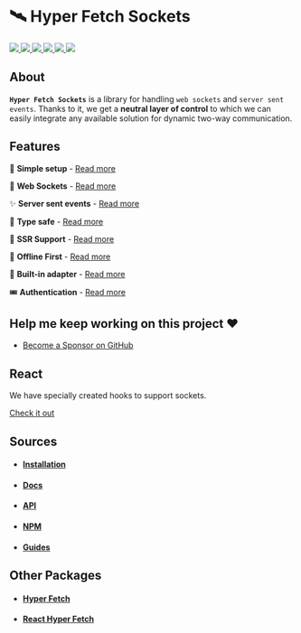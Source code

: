 # 🛰️ Hyper Fetch Sockets

<p>
  <a href="https://bettertyped.com/">
    <img src="https://custom-icon-badges.demolab.com/static/v1?label=&message=BetterTyped&color=333&logo=BT" />
  </a>
  <a href="https://github.com/BetterTyped/hyper-fetch">
    <img src="https://custom-icon-badges.demolab.com/github/stars/BetterTyped/hyper-fetch?logo=star&color=118ab2" />
  </a>
  <a href="https://github.com/BetterTyped/hyper-fetch/blob/main/License.md">
    <img src="https://custom-icon-badges.demolab.com/github/license/BetterTyped/hyper-fetch?logo=law&color=yellow" />
  </a>
  <a href="https://www.npmjs.com/package/@hyper-fetch/sockets">
    <img src="https://custom-icon-badges.demolab.com/npm/v/@hyper-fetch/sockets.svg?logo=npm&color=e76f51" />
  </a>
  <a href="https://github.com/BetterTyped/hyper-fetch">
    <img src="https://custom-icon-badges.demolab.com/badge/typescript-%23007ACC.svg?logo=typescript&logoColor=white" />
  </a>
  <a href="https://www.npmjs.com/package/@hyper-fetch/sockets">
    <img src="https://custom-icon-badges.demolab.com/bundlephobia/minzip/@hyper-fetch/sockets?color=64BC4B&logo=package" />
  </a>
</p>

## About

**`Hyper Fetch Sockets`** is a library for handling `web sockets` and `server sent events`. Thanks to it, we get a
**neutral layer of control** to which we can easily integrate any available solution for dynamic two-way communication.

## Features

🔮 **Simple setup** - [Read more](https://hyperfetch.bettertyped.com/docs/guides/sockets/setup)

🎯 **Web Sockets** - [Read more](https://hyperfetch.bettertyped.com/docs/sockets/overview#Websockets)

✨ **Server sent events** - [Read more](https://hyperfetch.bettertyped.com/docs/sockets/overview#Sockets)

🚀 **Type safe** - [Read more](https://hyperfetch.bettertyped.com/docs/guides/sockets/typescript)

🎊 **SSR Support** - [Read more](https://hyperfetch.bettertyped.com/docs/getting-started/environment)

🔋 **Offline First** - [Read more](https://hyperfetch.bettertyped.com/docs/guides/sockets/offline)

📡 **Built-in adapter** - [Read more](https://hyperfetch.bettertyped.com/docs/sockets/adapter)

🎟 **Authentication** - [Read more](https://hyperfetch.bettertyped.com/docs/guides/sockets/authentication)

## Help me keep working on this project ❤️

- [Become a Sponsor on GitHub](https://github.com/sponsors/prc5)

## React

We have specially created hooks to support sockets.

[Check it out](https://hyperfetch.bettertyped.com/react/websockets)

## Sources

- #### [Installation](https://hyperfetch.bettertyped.com/docs/getting-started/installation)
- #### [Docs](https://hyperfetch.bettertyped.com/docs/sockets/overview)
- #### [API](https://hyperfetch.bettertyped.com/api/)
- #### [NPM](https://www.npmjs.com/package/@hyper-fetch/sockets)
- #### [Guides](https://hyperfetch.bettertyped.com/docs/guides/sockets/setup)

## Other Packages

- #### [Hyper Fetch](https://github.com/BetterTyped/hyper-fetch/tree/main/packages/core)
- #### [React Hyper Fetch](https://github.com/BetterTyped/hyper-fetch/tree/main/packages/react)
